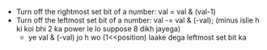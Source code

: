 - Turn off the rightmost set bit of a number: val  = val & (val-1)  
- Turn off the leftmost set bit of a number: val -= val & (-val);   (minus islie h ki koi bhi 2 ka power le lo suppose 8 dikh jayega)
    - ye val & (-val) jo h wo (1<<position) laake dega leftmost set bit ka
